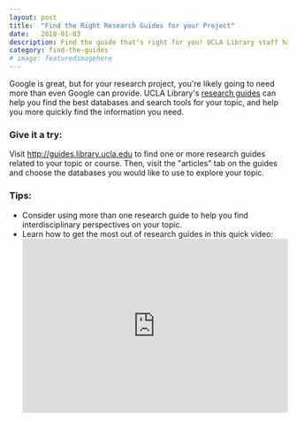 ```yaml
---
layout: post
title:  "Find the Right Research Guides for your Project"
date:   2010-01-03
description: Find the guide that's right for you! UCLA Library staff have put together hundreds of guides for hundreds of subjects, courses, and special topics.
category: find-the-guides
# image: featuredimagehere
---
```


<p class="intro"><span class="dropcap">G</span>oogle is great, but for your research project, you're likely going to need more than even Google can provide. UCLA Library's <a href="http://guides.library.ucla.edu" target="_blank">research guides</a> can help you find the best databases and search tools for your topic, and help you more quickly find the information you need.</p>


### Give it a try:

Visit <a href="http://guides.library.ucla.edu" target="_blank">http://guides.library.ucla.edu</a> to find one or more research guides related to your topic or course. Then, visit the "articles" tab on the guides and choose the databases you would like to use to explore your topic.

### Tips:

<ul class="tiplist">
<li>Consider using more than one research guide to help you find interdisciplinary perspectives on your topic.</li>

<li>Learn how to get the most out of research guides in this quick video:

<iframe width="100%" height="315" src="https://www.youtube.com/embed/ilaW2DQekGA?list=PLV8eqWoGXke5D5bmwscUhow1RJKWZmMRZ" frameborder="0" allowfullscreen></iframe></li>
</ul>

